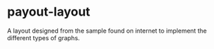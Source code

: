 # payout-layout
A layout designed from the sample found on internet to implement the different types of graphs.

